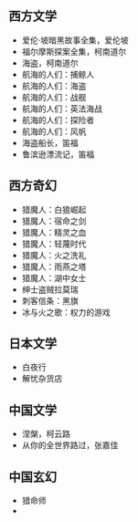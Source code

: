 ## 西方文学
- 爱伦·坡暗黑故事全集，爱伦坡
- 福尔摩斯探案全集，柯南道尔
- 海盗，柯南道尔
- 航海的人们：捕鲸人
- 航海的人们：海盗
- 航海的人们：战舰
- 航海的人们：英法海战
- 航海的人们：探险者
- 航海的人们：风帆
- 海盗船长，笛福
- 鲁滨逊漂流记，笛福

## 西方奇幻
- 猎魔人：白狼崛起
- 猎魔人：宿命之剑
- 猎魔人：精灵之血
- 猎魔人：轻蔑时代
- 猎魔人：火之洗礼
- 猎魔人：雨燕之塔
- 猎魔人：湖中女士
- 绅士盗贼拉莫瑞
- 刺客信条：黑旗
- 冰与火之歌：权力的游戏

## 日本文学
- 白夜行
- 解忧杂货店

## 中国文学
- 涅槃，柯云路
- 从你的全世界路过，张嘉佳

## 中国玄幻
- 猎命师
- 

